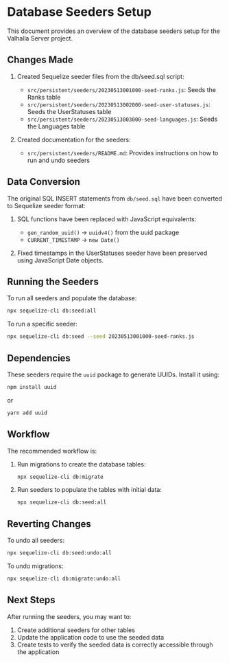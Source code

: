 # Database Seeders Setup

This document provides an overview of the database seeders setup for the Valhalla Server project.

## Changes Made

1. Created Sequelize seeder files from the db/seed.sql script:
   - `src/persistent/seeders/20230513001000-seed-ranks.js`: Seeds the Ranks table
   - `src/persistent/seeders/20230513002000-seed-user-statuses.js`: Seeds the UserStatuses table
   - `src/persistent/seeders/20230513003000-seed-languages.js`: Seeds the Languages table

2. Created documentation for the seeders:
   - `src/persistent/seeders/README.md`: Provides instructions on how to run and undo seeders

## Data Conversion

The original SQL INSERT statements from `db/seed.sql` have been converted to Sequelize seeder format:

1. SQL functions have been replaced with JavaScript equivalents:
   - `gen_random_uuid()` → `uuidv4()` from the uuid package
   - `CURRENT_TIMESTAMP` → `new Date()`

2. Fixed timestamps in the UserStatuses seeder have been preserved using JavaScript Date objects.

## Running the Seeders

To run all seeders and populate the database:

```bash
npx sequelize-cli db:seed:all
```

To run a specific seeder:

```bash
npx sequelize-cli db:seed --seed 20230513001000-seed-ranks.js
```

## Dependencies

These seeders require the `uuid` package to generate UUIDs. Install it using:

```bash
npm install uuid
```

or

```bash
yarn add uuid
```

## Workflow

The recommended workflow is:

1. Run migrations to create the database tables:
   ```bash
   npx sequelize-cli db:migrate
   ```

2. Run seeders to populate the tables with initial data:
   ```bash
   npx sequelize-cli db:seed:all
   ```

## Reverting Changes

To undo all seeders:

```bash
npx sequelize-cli db:seed:undo:all
```

To undo migrations:

```bash
npx sequelize-cli db:migrate:undo:all
```

## Next Steps

After running the seeders, you may want to:

1. Create additional seeders for other tables
2. Update the application code to use the seeded data
3. Create tests to verify the seeded data is correctly accessible through the application